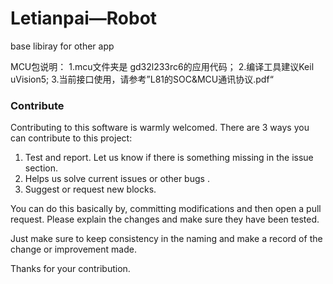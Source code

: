 # Letianpai—Robot

base libiray for other app

MCU包说明：
1.mcu文件夹是 gd32l233rc6的应用代码；
2.编译工具建议Keil uVision5;
3.当前接口使用，请参考”L81的SOC&MCU通讯协议.pdf“


### Contribute

Contributing to this software is warmly welcomed. There are 3 ways you can contribute to this project:

1. Test and report. Let us know if there is something missing in the issue section.
2. Helps us solve current issues or other bugs .
3. Suggest or request new blocks.

You can do this basically by, committing modifications and then open a pull request. Please explain the changes and make sure they have been tested.

Just make sure to keep consistency in the naming and make a record of the change or improvement made.

 Thanks for your contribution.
